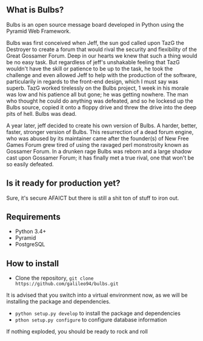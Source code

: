 ## What is Bulbs?
Bulbs is an open source message board developed in Python using the Pyramid Web Framework. 

Bulbs was first conceived when Jeff, the sun god called upon TazG the Destroyer to create a forum that would rival the security and flexibility of the Great Gossamer Forum. Deep in our hearts we knew that such a thing would be no easy task. But regardless of jeff's unshakable feeling that TazG wouldn't have the skill or patience to be up to the task, he took the challenge and even allowed Jeff to help with the production of the software, particularily in regards to the front-end design, which I must say was superb. TazG worked tirelessly on the Bulbs project, 1 week in his morale was low and his patience all but gone; he was getting nowhere. The man who thought he could do anything was defeated, and so he lockesd up the Bulbs source, copied it onto a floppy drive and threw the drive into the deep pits of hell. Bulbs was dead.

A year later, jeff decided to create his own version of Bulbs. A harder, better, faster, stronger version of Bulbs. This resurrection of a dead forum engine, who was abused by its maintainer came after the founder(s) of New Free Games Forum grew tired of using the ravaged perl monstrosity known as Gossamer Forum. In a drunken rage Bulbs was reborn and a large shadow cast upon Gossamer Forum; it has finally met a true rival, one that won't be so easily defeated. 

## Is it ready for production yet?
Sure, it's secure AFAICT but there is still a shit ton of stuff to iron out.

## Requirements
* Python 3.4+
* Pyramid
* PostgreSQL

## How to install
* Clone the repository, `git clone https://github.com/galileo94/bulbs.git`

It is advised that you switch into a virtual environment now, as we will be installing the package and dependencies.

* `python setup.py develop` to install the package and dependencies
* `pthon setup.py configure` to configure database information

If nothing exploded, you should be ready to rock and roll


